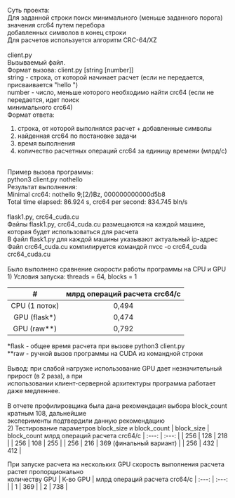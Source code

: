 Суть проекта: <br />
Для заданной строки поиск минимального (меньше заданного порога) значения crc64 путем перебора <br />
добавленных символов в конец строки <br />
Для расчетов используется алгоритм CRC-64/XZ <br />
 <br />
client.py <br />
Вызываемый файл.  <br />
Формат вызова: client.py [string [number]] <br />
string - строка, от которой начинает расчет (если не передается, присваивается "hello ") <br />
number - число, меньше которого необходимо найти crc64 (если не передается, идет поиск  <br />
минимального crc64) <br />
Формат ответа: <br />
1. строка, от которой выполнялся расчет + добавленные символы <br />
2. найденная crc64 по постановке задачи <br />
3. время выполнения <br />
4. количество расчетных операций crc64 за единицу времени (млрд/с) <br />
 <br />
Пример вызова программы: <br />
python3 client.py nothello <br />
Результат выполнения: <br />
Minimal crc64: nothello 9;[2/)Bz, 000000000000d5b8 <br />
Total time elapsed: 86.924 s, crc64 per second: 834.745 bln/s <br />
 <br />
flask1.py, crc64_cuda.cu <br />
Файлы flask1.py, crc64_cuda.cu размещаются на каждой машине, которая будет использоваться для расчета <br />
В файл flask1.py для каждой машины указывают актуальный ip-адрес <br />
Файл crc64_cuda.cu компилируется командой nvcc -o crc64_cuda crc64_cuda.cu <br />
 <br />
Было выполнено сравнение скорости работы программы на CPU и GPU <br />
1) Условия запуска: threads = 64, blocks = 1  <br />

| # | млрд операций расчета crc64/с    |
 :---:   | :---: |
| CPU	(1 поток) | 0,494    |
| GPU (flask*) | 0,474    | 
| GPU (raw**) | 0,792    |

*flask - общее время расчета при вызове python3 client.py <br />
**raw - ручной вызов программы на CUDA из командной строки  <br />
 <br />
Вывод: при слабой нагрузке использование GPU дает незначительный прирост (в 2 раза), а при  <br />
использовании клиент-серверной архитектуры программа работает даже медленнее. <br />
 <br />
В отчете профилировщика была дана рекомендация выбора block_count кратным 108, дальнейшие  <br />
эксперименты подтвердили данную рекомендацию <br />
2) Тестирование параметров block_size и block_count
| block_size   | block_count	млрд операций расчета crc64/с    |
 :---:   | :---: |
| 256   | 128   | 218    |
| 256   | 108   | 255    |
| 256   | 216   | 369 (финальный вариант)    |
| 256   | 432   | 412    |

При запуске расчета на нескольких GPU скорость выполнения расчета растет пропорционально  <br />
количеству GPU 
| К-во GPU   | млрд операций расчета crc64/с    |
 :---:   | :---: |
| 1   | 369    |
| 2   | 738    |
